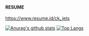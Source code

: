 #### RESUME
https://www.resume.id/ck_jets

[![Anurag's github stats](https://github-readme-stats.vercel.app/api?username=ckjets)](https://github.com/anuraghazra/github-readme-stats)
[![Top Langs](https://github-readme-stats.vercel.app/api/top-langs/?username=ckjets)](https://github.com/anuraghazra/github-readme-stats)

